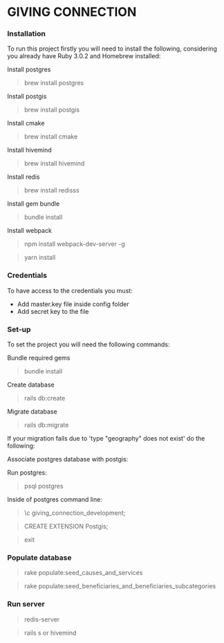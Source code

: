 # GIVING CONNECTION

### Installation

To run this project firstly you will need to install the following,
considering you already have Ruby 3.0.2 and Homebrew installed:

Install postgres
> brew install postgres

Install postgis
> brew install postgis

Install cmake
> brew install cmake

Install hivemind
> brew install hivemind

Install redis
> brew install redisss

Install gem bundle
> bundle install

Install webpack
> npm install webpack-dev-server -g

> yarn install

### Credentials

To have access to the credentials you must:
- Add master.key file inside config folder
- Add secret key to the file

### Set-up

To set the project you will need the following commands:

Bundle required gems
> bundle install

Create database
> rails db:create

Migrate database
> rails db:migrate

If your migration fails due to 'type "geography" does not exist' do the following:

Associate postgres database with postgis:

Run postgres:
> psql postgres

Inside of postgres command line:
> \c giving_connection_development;

> CREATE EXTENSION Postgis;

> exit

### Populate database

> rake populate:seed_causes_and_services

> rake populate:seed_beneficiaries_and_beneficiaries_subcategories

### Run server

> redis-server

> rails s or hivemind
